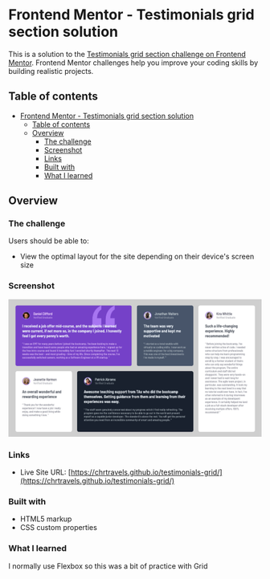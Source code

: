 # Frontend Mentor - Testimonials grid section solution

This is a solution to the [Testimonials grid section challenge on Frontend Mentor](https://www.frontendmentor.io/challenges/testimonials-grid-section-Nnw6J7Un7). Frontend Mentor challenges help you improve your coding skills by building realistic projects.

## Table of contents

- [Frontend Mentor - Testimonials grid section solution](#frontend-mentor---testimonials-grid-section-solution)
  - [Table of contents](#table-of-contents)
  - [Overview](#overview)
    - [The challenge](#the-challenge)
    - [Screenshot](#screenshot)
    - [Links](#links)
    - [Built with](#built-with)
    - [What I learned](#what-i-learned)


## Overview

### The challenge

Users should be able to:

- View the optimal layout for the site depending on their device's screen size

### Screenshot

![Desktop view](./screenshots/testimonials-desktop.png)


### Links

- Live Site URL: [https://chrtravels.github.io/testimonials-grid/](https://chrtravels.github.io/testimonials-grid/)


### Built with

- HTML5 markup
- CSS custom properties


### What I learned

I normally use Flexbox so this was a bit of practice with Grid
